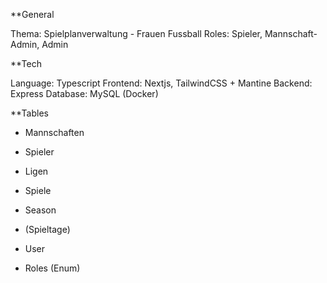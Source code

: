 \*\*General

Thema: Spielplanverwaltung - Frauen Fussball
Roles: Spieler, Mannschaft-Admin, Admin

\*\*Tech

Language: Typescript
Frontend: Nextjs, TailwindCSS + Mantine
Backend: Express
Database: MySQL (Docker)

\*\*Tables

- Mannschaften
- Spieler
- Ligen
- Spiele
- Season
- (Spieltage)
- User

- Roles (Enum)

